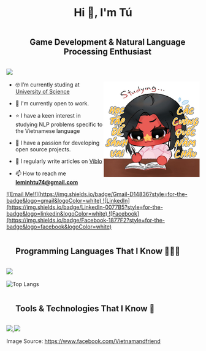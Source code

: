 <h1 align="center">Hi 👋, I'm Tú</h1>

<div id="user-content-toc">
  <ul align="center">
    <summary><h2 style="display: inline-block">Game Development & Natural Language Processing Enthusiast</h2></summary>
  </ul>
</div>

<!--Profile visit count-->
![](https://komarev.com/ghpvc/?username=egliette)


<!--Image-->
<div target="_blank" align="center">
  <img align="right" top="500" height="250" alt="IMG" src="assets/image.png">
</div>

<!--About me-->
- 🤓 I’m currently studing at [University of Science](https://www.hcmus.edu.vn/)

- 🤝 I'm currently open to work.

- ⭐ I have a keen interest in studying NLP problems specific to the Vietnamese language

- 🤗 I have a passion for developing open source projects.

- 📝 I regularly write articles on [Viblo](https://viblo.asia/u/leminhtu74)

- 📫 How to reach me **leminhtu74@gmail.com**
<a href="mailto:leminhtu74@gmail.com">
![Email Me!!](https://img.shields.io/badge/Gmail-D14836?style=for-the-badge&logo=gmail&logoColor=white)
</a>
<a href="https://www.linkedin.com/in/leminhtu74/">
![LinkedIn](https://img.shields.io/badge/LinkedIn-0077B5?style=for-the-badge&logo=linkedin&logoColor=white)
</a>
<a href="https://www.facebook.com/leminh.tu.7758/">
![Facebook](https://img.shields.io/badge/Facebook-1877F2?style=for-the-badge&logo=facebook&logoColor=white)
</a>
<!--Program Languages-->
<div id="user-content-toc">
  <ul >
    <summary><h2 style="display: inline-block">Programming Languages That I Know 👨🏻‍💻</h2></summary>
  </ul>
</div>
<!--tech stack icons-->
<p >
  <a href="https://skillicons.dev">
    <img src="https://skillicons.dev/icons?i=python,cs,java,javascript,cpp&perline=14" />
  </a>
</p>

![Top Langs](https://github-readme-stats.vercel.app/api/top-langs/?username=egliette&layout=compact)

<!--Tools & Technologies-->
<div id="user-content-toc">
  <ul >
    <summary><h2 style="display: inline-block">Tools & Technologies That I Know 🧰</h2></summary>
  </ul>
</div>
<!--tech stack icons-->
<p >
  <a href="https://skillicons.dev">
  <img src="https://skillicons.dev/icons?i=vscode,androidstudio,visualstudio,neovim,git,github,gitlab&perline=14"/>

  <img src="https://skillicons.dev/icons?i=docker,firebase,figma,unity,pytorch,selenium,latex&perline=14"/>
  </a>
</p>



Image Source: https://www.facebook.com/Vietnamandfriend